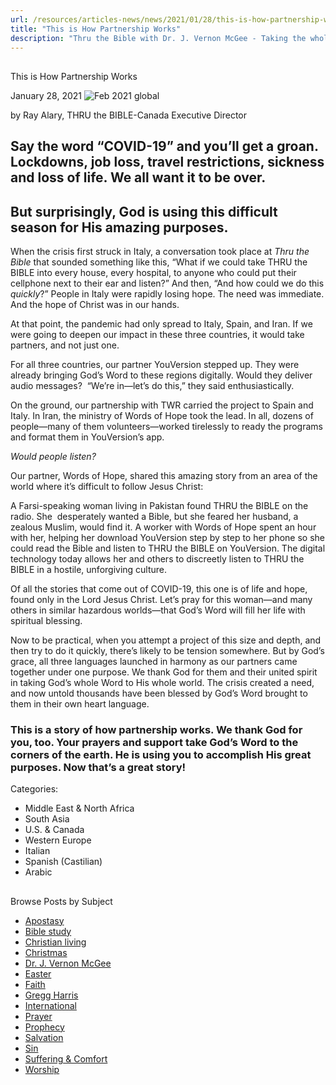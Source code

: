 ```yaml
---
url: /resources/articles-news/news/2021/01/28/this-is-how-partnership-works
title: "This is How Partnership Works"
description: "Thru the Bible with Dr. J. Vernon McGee - Taking the whole Word to the whole world"
---
```







## 
 This is How Partnership Works


January 28, 2021
![](https://ttb.org/images/default-source/features-and-news/feb-2021-global23f3f9fa-ccd5-4d01-be4e-240fcea2d085.jpg?sfvrsn=9eb81f16_1 "Feb 2021 global")




by Ray Alary, THRU the BIBLE-Canada Executive Director 

## Say the word “COVID-19” and you’ll get a groan. Lockdowns, job loss, travel restrictions, sickness and loss of life. We all want it to be over.

## But surprisingly, God is using this difficult season for His amazing purposes.

When the crisis first struck in Italy, a conversation took place at *Thru the Bible* that sounded something like this, “What if we could take THRU the BIBLE into every house, every hospital, to anyone who could put their cellphone next to their ear and listen?” And then, “And how could we do this *quickly*?” People in Italy were rapidly losing hope. The need was immediate. And the hope of Christ was in our hands. 

At that point, the pandemic had only spread to Italy, Spain, and Iran. If we were going to deepen our impact in these three countries, it would take partners, and not just one. 

For all three countries, our partner YouVersion stepped up. They were already bringing God’s Word to these regions digitally. Would they deliver audio messages?  “We’re in—let’s do this,” they said enthusiastically. 

On the ground, our partnership with TWR carried the project to Spain and Italy. In Iran, the ministry of Words of Hope took the lead. In all, dozens of people—many of them volunteers—worked tirelessly to ready the programs and format them in YouVersion’s app. 

*Would people listen?* 

Our partner, Words of Hope, shared this amazing story from an area of the world where it’s difficult to follow Jesus Christ:

A Farsi-speaking woman living in Pakistan found THRU the BIBLE on the radio. She  desperately wanted a Bible, but she feared her husband, a zealous Muslim, would find it. A worker with Words of Hope spent an hour with her, helping her download YouVersion step by step to her phone so she could read the Bible and listen to THRU the BIBLE on YouVersion. The digital technology today allows her and others to discreetly listen to THRU the BIBLE in a hostile, unforgiving culture. 

Of all the stories that come out of COVID-19, this one is of life and hope, found only in the Lord Jesus Christ. Let’s pray for this woman—and many others in similar hazardous worlds—that God’s Word will fill her life with spiritual blessing. 

Now to be practical, when you attempt a project of this size and depth, and then try to do it quickly, there’s likely to be tension somewhere. But by God’s grace, all three languages launched in harmony as our partners came together under one purpose. We thank God for them and their united spirit in taking God’s whole Word to His whole world. The crisis created a need, and now untold thousands have been blessed by God’s Word brought to them in their own heart language. 

### This is a story of how partnership works. We thank God for you, too. Your prayers and support take God’s Word to the corners of the earth. He is using you to accomplish His great purposes. Now that’s a great story!



Categories: 


* Middle East & North Africa
* South Asia
* U.S. & Canada
* Western Europe
* Italian
* Spanish (Castilian)
* Arabic









## 
 Browse Posts by Subject


* [Apostasy](/resources/articles-news/-in-tags/tags/Apostasy)
* [Bible study](/resources/articles-news/-in-tags/tags/Bible-study)
* [Christian living](/resources/articles-news/-in-tags/tags/Christian-living)
* [Christmas](/resources/articles-news/-in-tags/tags/Christmas)
* [Dr. J. Vernon McGee](/resources/articles-news/-in-tags/tags/Dr-J-Vernon-McGee)
* [Easter](/resources/articles-news/-in-tags/tags/easter)
* [Faith](/resources/articles-news/-in-tags/tags/Faith)
* [Gregg Harris](/resources/articles-news/-in-tags/tags/Gregg-Harris)
* [International](/resources/articles-news/-in-tags/tags/International)
* [Prayer](/resources/articles-news/-in-tags/tags/prayer)
* [Prophecy](/resources/articles-news/-in-tags/tags/Prophecy)
* [Salvation](/resources/articles-news/-in-tags/tags/Salvation)
* [Sin](/resources/articles-news/-in-tags/tags/sin)
* [Suffering & Comfort](/resources/articles-news/-in-tags/tags/Suffering-Comfort)
* [Worship](/resources/articles-news/-in-tags/tags/worship)






